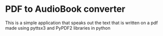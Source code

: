 # PDF to AudioBook converter
This is a simple application that speaks out the text that is written on a pdf made using pyttsx3 and PyPDF2 libraries in python